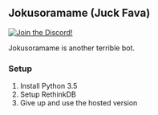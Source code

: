 ## Jokusoramame (Juck Fava)

[![Join the Discord!](https://discordapp.com/api/guilds/198101180180594688/widget.png)](https://discord.gg/KY83fQD)
 
Jokusoramame is another terrible bot.


### Setup

 1. Install Python 3.5
 1. Setup RethinkDB
 1. Give up and use the hosted version
